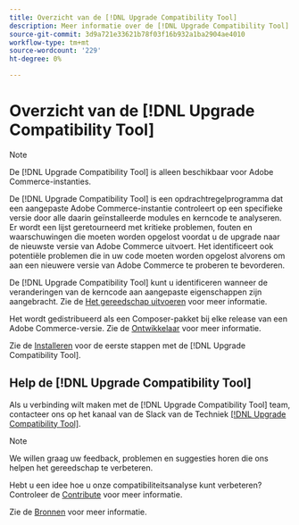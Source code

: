 ```yaml
---
title: Overzicht van de [!DNL Upgrade Compatibility Tool]
description: Meer informatie over de [!DNL Upgrade Compatibility Tool] en hoe u hiermee kunt helpen bij uw Adobe Commerce-project.
source-git-commit: 3d9a721e33621b78f03f16b932a1ba2904ae4010
workflow-type: tm+mt
source-wordcount: '229'
ht-degree: 0%

---
```



# Overzicht van de [!DNL Upgrade Compatibility Tool]

>[!NOTE]
>
>De [!DNL Upgrade Compatibility Tool] is alleen beschikbaar voor Adobe Commerce-instanties.

De [!DNL Upgrade Compatibility Tool] is een opdrachtregelprogramma dat een aangepaste Adobe Commerce-instantie controleert op een specifieke versie door alle daarin geïnstalleerde modules en kerncode te analyseren. Er wordt een lijst geretourneerd met kritieke problemen, fouten en waarschuwingen die moeten worden opgelost voordat u de upgrade naar de nieuwste versie van Adobe Commerce uitvoert. Het identificeert ook potentiële problemen die in uw code moeten worden opgelost alvorens om aan een nieuwere versie van Adobe Commerce te proberen te bevorderen.

De [!DNL Upgrade Compatibility Tool] kunt u identificeren wanneer de veranderingen van de kerncode aan aangepaste eigenschappen zijn aangebracht. Zie de [Het gereedschap uitvoeren](../upgrade-compatibility-tool/run.md) voor meer informatie.

Het wordt gedistribueerd als een Composer-pakket bij elke release van een Adobe Commerce-versie. Zie de [Ontwikkelaar](../upgrade-compatibility-tool/developer.md) voor meer informatie.

Zie de [Installeren](../upgrade-compatibility-tool/install.md) voor de eerste stappen met de [!DNL Upgrade Compatibility Tool].

## Help de [!DNL Upgrade Compatibility Tool]

Als u verbinding wilt maken met de [!DNL Upgrade Compatibility Tool] team, contacteer ons op het kanaal van de Slack van de Techniek [[!DNL Upgrade Compatibility Tool]](https://magentocommeng.slack.com/archives/C019Y143U9F).

>[!NOTE]
>
>We willen graag uw feedback, problemen en suggesties horen die ons helpen het gereedschap te verbeteren.

Hebt u een idee hoe u onze compatibiliteitsanalyse kunt verbeteren? Controleer de [Contribute](https://devdocs.magento.com/guides/v2.4/coding-standards/contributing.html) voor meer informatie.

Zie de [Bronnen](https://devdocs.magento.com/community/resources/resources.html) voor meer informatie.
